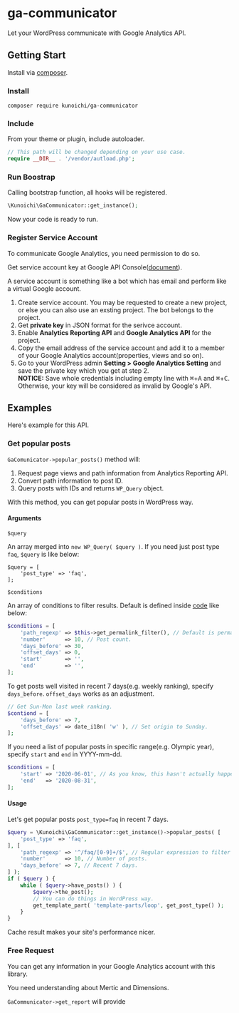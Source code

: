 # ga-communicator

Let your WordPress communicate with Google Analytics API.

## Getting Start

Install via [composer](https://getcomposer.org/).

### Install

```
composer require kunoichi/ga-communicator
```

### Include

From your theme or plugin, include autoloader.

```php
// This path will be changed depending on your use case.
require __DIR__ . '/vendor/autload.php';
```

### Run Boostrap

Calling bootstrap function, all hooks will be registered.

```php
\Kunoichi\GaCommunicator::get_instance();
```

Now your code is ready to run. 

### Register Service Account

To communicate Google Analytics, you need permission to do so.

Get service account key at Google API Console([document](https://developers.google.com/analytics/devguides/reporting/core/v4/quickstart/service-php?hl=ja)).

A service account is something like a bot which has email and perform like a virtual Google account.

1. Create service account. You may be requested to create a new project, or else you can also use an exsting project. The bot belongs to the project.
2. Get **private key** in JSON format for the serivce account.
3. Enable **Analytics Reporting API** and **Google Analytics API** for the project.
4. Copy the email address of the service account and add it to a member of your Google Analytics account(properties, views and so on).
5. Go to your WordPress admin **Setting > Google Analytics Setting** and save the private key which you get at step 2.  
**NOTICE:** Save whole credentials including empty line with <kbd>⌘</kbd>+<kbd>A</kbd> and <kbd>⌘</kbd>+<kbd>C</kbd>. Otherwise, your key will be considered as invalid by Google's API.

## Examples

Here's example for this API.

### Get popular posts

`GaComunicator->popular_posts()` method will:

1. Request page views and path information from Analytics Reporting API.
2. Convert path information to post ID.
3. Query posts with IDs and returns `WP_Query` object.

With this method, you can get popular posts in WordPress way.

#### Arguments

`$query`

An array merged into `new WP_Query( $query )`. If you need just post type `faq`, `$query` is like below:

```
$query = [
	'post_type' => 'faq',
];
```

`$conditions`

An array of conditions to filter results. Default is defined inside [code](https://github.com/kuno1/ga-communicator/blob/master/src/Kunoichi/GaCommunicator.php#L150-L237) like below:

```php
$conditions = [
	'path_regexp' => $this->get_permalink_filter(), // Default is permalink structure.
	'number'      => 10, // Post count.
	'days_before' => 30,
	'offset_days' => 0,
	'start'       => '',
	'end'         => '',
];
```

To get posts well visited in recent 7 days(e.g. weekly ranking), specify `days_before`. `offset_days` works as an adjustment.

```php
// Get Sun-Mon last week ranking.
$contiond = [
	'days_before' => 7,
	'offset_days' => date_i18n( 'w' ), // Set origin to Sunday.
];
```

If you need a list of popular posts in specific range(e.g. Olympic year), specify `start` and `end` in YYYY-mm-dd.

```php
$conditions = [
	'start' => '2020-06-01', // As you know, this hasn't actually happen.
	'end'   => '2020-08-31',
];
```

#### Usage

Let's get popular posts `post_type=faq` in recent 7 days.

```php
$query = \Kunoichi\GaCommunicator::get_instance()->popular_posts( [
	'post_type' => 'faq',
], [
	'path_regexp' => '^/faq/[0-9]+/$', // Regular expression to filter path.
	'number'      => 10, // Number of posts.
	'days_before' => 7, // Recent 7 days.
] );
if ( $query ) {
	while ( $query->have_posts() ) {
		$query->the_post();
		// You can do things in WordPress way.
		get_template_part( 'template-parts/loop', get_post_type() );
	}
}
```

Cache result makes your site's performance nicer.

### Free Request

You can get any information in your Google Analytics account with this library.

You need understanding about Mertic and Dimensions.

`GaCommunicator->get_report` will provide 
